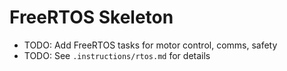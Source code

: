 # FreeRTOS Skeleton

- TODO: Add FreeRTOS tasks for motor control, comms, safety
- TODO: See `.instructions/rtos.md` for details
